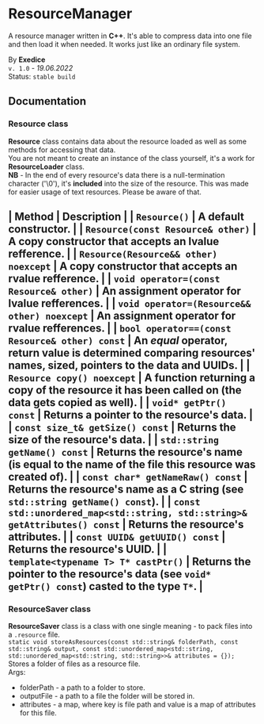 # ResourceManager

A resource manager written in **C++**. It's able to compress data into one file and then load it when needed.
It works just like an ordinary file system.

By **Exedice**\
`v. 1.0` - *19.06.2022*\
Status: `stable build`

## Documentation

### Resource class
**Resource** class contains data about the resource loaded as well as some methods for accessing that data.\
You are not meant to create an instance of the class yourself, it's a work for **ResourceLoader** class.\
**NB** - In the end of every resource's data there is a null-termination character ('\0'), it's **included** into the size of the resource. This was made for easier usage of text resources. Please be aware of that.

| Method | Description |
| `Resource()` | A default constructor. |
| `Resource(const Resource& other)` | A copy constructor that accepts an lvalue refference. |
| `Resource(Resource&& other) noexcept` | A copy constructor that accepts an rvalue refference. |
| `void operator=(const Resource& other)` | An assignment operator for lvalue refferences. |
| `void operator=(Resource&& other) noexcept` | An assignment operator for rvalue refferences. |
| `bool operator==(const Resource& other) const` | An *equal* operator, return value is determined comparing resources' names, sized, pointers to the data and UUIDs. |
| `Resource copy() noexcept` | A function returning a copy of the resource it has been called on (the data gets copied as well). |
| `void* getPtr() const` | Returns a pointer to the resource's data. |
| `const size_t& getSize() const` | Returns the size of the resource's data. |
| `std::string getName() const` | Returns the resource's name (is equal to the name of the file this resource was created of). |
| `const char* getNameRaw() const` | Returns the resource's name as a C string (see `std::string getName() const`). |
| `const std::unordered_map<std::string, std::string>& getAttributes() const` | Returns the resource's attributes. |
| `const UUID& getUUID() const` | Returns the resource's UUID. |
| `template<typename T> T* castPtr()` | Returns the pointer to the resource's data (see `void* getPtr() const`) casted to the type `T*`. |
---
### ResourceSaver class
**ResourceSaver** class is a class with one single meaning - to pack files into a `.resource` file.\
`static void storeAsResources(const std::string& folderPath, const std::string& output, const std::unordered_map<std::string, std::unordered_map<std::string, std::string>>& attributes = {});`\
Stores a folder of files as a resource file.\
Args:
* folderPath - a path to a folder to store.
* outputFile - a path to a file the folder will be stored in.
* attributes - a map, where key is file path and value is a map of attributes for this file.

